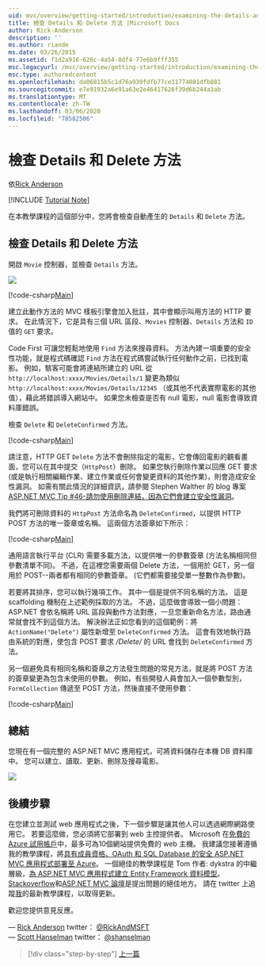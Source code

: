 ```yaml
---
uid: mvc/overview/getting-started/introduction/examining-the-details-and-delete-methods
title: 檢查 Details 和 Delete 方法 |Microsoft Docs
author: Rick-Anderson
description: ''
ms.author: riande
ms.date: 03/26/2015
ms.assetid: f1d2a916-626c-4a54-8df4-77e6b9fff355
msc.legacyurl: /mvc/overview/getting-started/introduction/examining-the-details-and-delete-methods
msc.type: authoredcontent
ms.openlocfilehash: da06815b5c1d76a939fdfb77ce11774081dfb881
ms.sourcegitcommit: e7e91932a6e91a63e2e46417626f39d6b244a3ab
ms.translationtype: MT
ms.contentlocale: zh-TW
ms.lasthandoff: 03/06/2020
ms.locfileid: "78582506"
---
```

# <a name="examining-the-details-and-delete-methods"></a>檢查 Details 和 Delete 方法

依[Rick Anderson](https://twitter.com/RickAndMSFT)

[!INCLUDE [Tutorial Note](index.md)]

在本教學課程的這個部分中，您將會檢查自動產生的 `Details` 和 `Delete` 方法。

## <a name="examining-the-details-and-delete-methods"></a>檢查 Details 和 Delete 方法

開啟 `Movie` 控制器，並檢查 `Details` 方法。

![](examining-the-details-and-delete-methods/_static/image1.png)

[!code-csharp[Main](examining-the-details-and-delete-methods/samples/sample1.cs)]

建立此動作方法的 MVC 樣板引擎會加入批註，其中會顯示叫用方法的 HTTP 要求。 在此情況下，它是具有三個 URL 區段、`Movies` 控制器、`Details` 方法和 `ID` 值的 `GET` 要求。

Code First 可讓您輕鬆地使用 `Find` 方法來搜尋資料。 方法內建一項重要的安全性功能，就是程式碼確認 `Find` 方法在程式碼嘗試執行任何動作之前，已找到電影。 例如，駭客可能會將連結所建立的 URL 從 `http://localhost:xxxx/Movies/Details/1` 變更為類似 `http://localhost:xxxx/Movies/Details/12345` （或其他不代表實際電影的其他值），藉此將錯誤導入網站中。 如果您未檢查是否有 null 電影，null 電影會導致資料庫錯誤。

檢查 `Delete` 和 `DeleteConfirmed` 方法。

[!code-csharp[Main](examining-the-details-and-delete-methods/samples/sample2.cs?highlight=17)]

請注意，HTTP GET `Delete` 方法不會刪除指定的電影，它會傳回電影的觀看畫面，您可以在其中提交（`HttpPost`）刪除。 如果您執行刪除作業以回應 GET 要求 (或是執行相關編輯作業、建立作業或任何會變更資料的其他作業)，則會造成安全性漏洞。 如需有關此情況的詳細資訊，請參閱 Stephen Walther 的 blog 專案[ASP.NET MVC Tip #46-請勿使用刪除連結，因為它們會建立安全性漏洞](http://stephenwalther.com/blog/archive/2009/01/21/asp.net-mvc-tip-46-ndash-donrsquot-use-delete-links-because.aspx)。

我們將可刪除資料的 `HttpPost` 方法命名為 `DeleteConfirmed`，以提供 HTTP POST 方法的唯一簽章或名稱。 這兩個方法簽章如下所示：

[!code-csharp[Main](examining-the-details-and-delete-methods/samples/sample3.cs)]

通用語言執行平台 (CLR) 需要多載方法，以提供唯一的參數簽章 (方法名稱相同但參數清單不同)。 不過，在這裡您需要兩個 Delete 方法，一個用於 GET，另一個用於 POST--兩者都有相同的參數簽章。 (它們都需要接受單一整數作為參數)。

若要將其排序，您可以執行幾項工作。 其中一個是提供不同名稱的方法。 這是 scaffolding 機制在上述範例採取的方法。 不過，這麼做會導致一個小問題：ASP.NET 會依名稱將 URL 區段與動作方法對應，一旦您重新命名方法，路由通常就會找不到這個方法。 解決辦法正如您看到的這個範例：將 `ActionName("Delete")` 屬性新增至 `DeleteConfirmed` 方法。 這會有效地執行路由系統的對應，使包含 POST 要求 */Delete/* 的 URL 會找到 `DeleteConfirmed` 方法。

另一個避免具有相同名稱和簽章之方法發生問題的常見方法，就是將 POST 方法的簽章變更為包含未使用的參數。 例如，有些開發人員會加入一個參數型別，`FormCollection` 傳遞至 POST 方法，然後直接不使用參數：

[!code-csharp[Main](examining-the-details-and-delete-methods/samples/sample4.cs)]

## <a name="summary"></a>總結

您現在有一個完整的 ASP.NET MVC 應用程式，可將資料儲存在本機 DB 資料庫中。 您可以建立、讀取、更新、刪除及搜尋電影。

![](examining-the-details-and-delete-methods/_static/image2.png)

## <a name="next-steps"></a>後續步驟

在您建立並測試 web 應用程式之後，下一個步驟是讓其他人可以透過網際網路使用它。 若要這麼做，您必須將它部署到 web 主控提供者。 Microsoft 在[免費的 Azure 試用帳戶](https://www.windowsazure.com/pricing/free-trial/?WT.mc_id=A443DD604)中，最多可為10個網站提供免費的 web 主機。 我建議您接著遵循我的教學課程，將[具有成員資格、OAuth 和 SQL Database 的安全 ASP.NET MVC 應用程式部署至 Azure](https://docs.microsoft.com/aspnet/core/security/authorization/secure-data)。 一個絕佳的教學課程是 Tom 作者: dykstra 的中繼層級，[為 ASP.NET MVC 應用程式建立 Entity Framework 資料模型](../getting-started-with-ef-using-mvc/creating-an-entity-framework-data-model-for-an-asp-net-mvc-application.md)。 [Stackoverflow](http://stackoverflow.com/help)和[ASP.NET MVC 論壇](https://forums.asp.net/1146.aspx)是提出問題的絕佳地方。 請在 twitter 上追蹤[我](https://twitter.com/RickAndMSFT)的最新教學課程，以取得更新。

歡迎您提供意見反應。

— [Rick Anderson](https://blogs.msdn.com/rickAndy) twitter： [@RickAndMSFT](https://twitter.com/RickAndMSFT)  
— [Scott Hanselman](http://www.hanselman.com/blog/) twitter： [@shanselman](https://twitter.com/shanselman)

> [!div class="step-by-step"]
> [上一篇](adding-validation.md)
